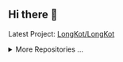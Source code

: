 ## Hi there 👋

<!--START_LAST_REPO-->
Latest Project: [LongKot/LongKot](https://github.com/LongKot/LongKot)
<!--END_LAST_REPO-->

<details>
<summary>More Repositories ...</summary>

<!--START_TABLE_REPOS-->
| Name | Homepage | Stars | Last Commit |
|-----------------------|--------------------------|--------|-------------|
| WellwornEnviousZip | [`#Homepage`](https://github.com/LongKot/WellwornEnviousZip) | 0 | ![WellwornEnviousZip last commit](https://img.shields.io/github/last-commit/LongKot/WellwornEnviousZip?style=flat&label=last) |
| ramus | [`#Homepage`](https://github.com/LongKot/ramus) | 0 | ![ramus last commit](https://img.shields.io/github/last-commit/LongKot/ramus?style=flat&label=last) |
| LongKot | [`#Homepage`](https://github.com/LongKot/LongKot) | 0 | ![LongKot last commit](https://img.shields.io/github/last-commit/LongKot/LongKot?style=flat&label=last) |
<!--END_TABLE_REPOS-->

</details>

<!--
**LongKot/LongKot** is a ✨ _special_ ✨ repository because its `README.md` (this file) appears on your GitHub profile.

Here are some ideas to get you started:

- 🔭 I’m currently working on ...
- 🌱 I’m currently learning ...
- 👯 I’m looking to collaborate on ...
- 🤔 I’m looking for help with ...
- 💬 Ask me about ...
- 📫 How to reach me: ...
- 😄 Pronouns: ...
- ⚡ Fun fact: ...
-->
